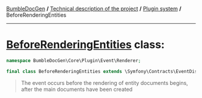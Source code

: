 <embed> <a href="/docs/README.md">BumbleDocGen</a> <b>/</b> <a href="/docs/tech/readme.md">Technical description of the project</a> <b>/</b> <a href="/docs/tech/04_pluginSystem.md">Plugin system</a> <b>/</b> BeforeRenderingEntities<hr> </embed>

<h1>
    <a href="https://github.com/bumble-tech/bumble-doc-gen/blob/master/src/Core/Plugin/Event/Renderer/BeforeRenderingEntities.php#L12">BeforeRenderingEntities</a> class:
</h1>





```php
namespace BumbleDocGen\Core\Plugin\Event\Renderer;

final class BeforeRenderingEntities extends \Symfony\Contracts\EventDispatcher\Event
```

<blockquote>The event occurs before the rendering of entity documents begins, after the main documents have been created</blockquote>














